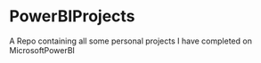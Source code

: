 # PowerBIProjects
A Repo containing all some personal projects I have completed on MicrosoftPowerBI
